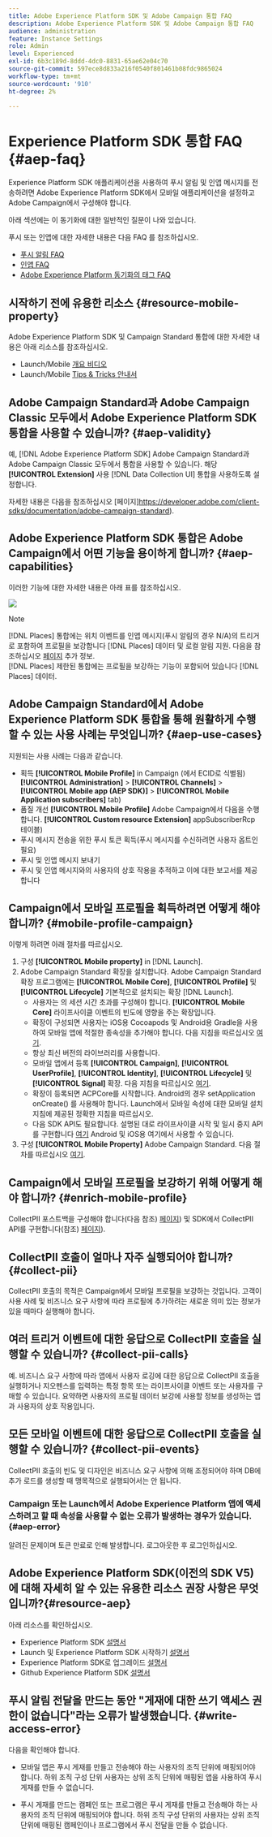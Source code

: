 ```yaml
---
title: Adobe Experience Platform SDK 및 Adobe Campaign 통합 FAQ
description: Adobe Experience Platform SDK 및 Adobe Campaign 통합 FAQ
audience: administration
feature: Instance Settings
role: Admin
level: Experienced
exl-id: 6b3c189d-8ddd-4dc0-8831-65ae62e04c70
source-git-commit: 597ece8d833a216f0540f801461b08fdc9865024
workflow-type: tm+mt
source-wordcount: '910'
ht-degree: 2%

---
```


# Experience Platform SDK 통합 FAQ {#aep-faq}

Experience Platform SDK 애플리케이션을 사용하여 푸시 알림 및 인앱 메시지를 전송하려면 Adobe Experience Platform SDK에서 모바일 애플리케이션을 설정하고 Adobe Campaign에서 구성해야 합니다.

아래 섹션에는 이 동기화에 대한 일반적인 질문이 나와 있습니다.

푸시 또는 인앱에 대한 자세한 내용은 다음 FAQ 를 참조하십시오.

* [푸시 알림 FAQ](../../channels/using/about-push-notifications.md#push-faq)
* [인앱 FAQ](../../channels/using/in-app-faq.md)
* [Adobe Experience Platform 동기화의 태그 FAQ](../../administration/using/syncwithlaunch-faq.md)

## 시작하기 전에 유용한 리소스 {#resource-mobile-property}

Adobe Experience Platform SDK 및 Campaign Standard 통합에 대한 자세한 내용은 아래 리소스를 참조하십시오.

* Launch/Mobile [개요 비디오](https://www.adobe.com/experience-platform/launch.html#acpl-mobile-video)
* Launch/Mobile [Tips &amp; Tricks 안내서](https://www.adobe.com/content/dam/dx/us/en/products/experience-platform/launch-tag-manager/pdfs/adobe-cloud-platform-launch-tips-and-tricks-sheet.pdf)

## Adobe Campaign Standard과 Adobe Campaign Classic 모두에서 Adobe Experience Platform SDK 통합을 사용할 수 있습니까? {#aep-validity}

예, [!DNL Adobe Experience Platform SDK] Adobe Campaign Standard과 Adobe Campaign Classic 모두에서 통합을 사용할 수 있습니다. 해당 **[!UICONTROL Extension]** 사용 [!DNL Data Collection UI] 통합을 사용하도록 설정합니다.

자세한 내용은 다음을 참조하십시오 [페이지]https://developer.adobe.com/client-sdks/documentation/adobe-campaign-standard).

## Adobe Experience Platform SDK 통합은 Adobe Campaign에서 어떤 기능을 용이하게 합니까? {#aep-capabilities}

이러한 기능에 대한 자세한 내용은 아래 표를 참조하십시오.

![](assets/faq.png)

>[!NOTE]
>
>[!DNL Places] 통합에는 위치 이벤트를 인앱 메시지(푸시 알림의 경우 N/A)의 트리거로 포함하여 프로필을 보강합니다 [!DNL Places] 데이터 및 로컬 알림 지원. 다음을 참조하십시오 [페이지](../../channels/using/preparing-and-sending-an-in-app-message.md) 추가 정보. <br>[!DNL Places] 제한된 통합에는 프로필을 보강하는 기능이 포함되어 있습니다 [!DNL Places] 데이터.

## Adobe Campaign Standard에서 Adobe Experience Platform SDK 통합을 통해 원활하게 수행할 수 있는 사용 사례는 무엇입니까? {#aep-use-cases}

지원되는 사용 사례는 다음과 같습니다.

* 획득 **[!UICONTROL Mobile Profile]** in Campaign (에서 ECID로 식별됨) **[!UICONTROL Administration]** > **[!UICONTROL Channels]** > **[!UICONTROL Mobile app (AEP SDK)]** > **[!UICONTROL Mobile Application subscribers]** tab)
* 품질 개선 **[!UICONTROL Mobile Profile]** Adobe Campaign에서 다음을 수행합니다. **[!UICONTROL Custom resource Extension]** appSubscriberRcp 테이블)
* 푸시 메시지 전송을 위한 푸시 토큰 획득(푸시 메시지를 수신하려면 사용자 옵트인 필요)
* 푸시 및 인앱 메시지 보내기
* 푸시 및 인앱 메시지와의 사용자의 상호 작용을 추적하고 이에 대한 보고서를 제공합니다

## Campaign에서 모바일 프로필을 획득하려면 어떻게 해야 합니까? {#mobile-profile-campaign}

이렇게 하려면 아래 절차를 따르십시오.

1. 구성 **[!UICONTROL Mobile property]** in [!DNL Launch].
1. Adobe Campaign Standard 확장을 설치합니다. Adobe Campaign Standard 확장 프로그램에는 **[!UICONTROL Mobile Core]**, **[!UICONTROL Profile]** 및 **[!UICONTROL Lifecycle]** 기본적으로 설치되는 확장 [!DNL Launch].
   * 사용자는 의 세션 시간 초과를 구성해야 합니다. **[!UICONTROL Mobile Core]** 라이프사이클 이벤트의 빈도에 영향을 주는 확장입니다.
   * 확장이 구성되면 사용자는 iOS용 Cocoapods 및 Android용 Gradle을 사용하여 모바일 앱에 적절한 종속성을 추가해야 합니다. 다음 지침을 따르십시오 [여기](https://developer.adobe.com/client-sdks/documentation/adobe-campaign-standard).
   * 항상 최신 버전의 라이브러리를 사용합니다.
   * 모바일 앱에서 등록 **[!UICONTROL Campaign]**, **[!UICONTROL UserProfile]**, **[!UICONTROL Identity]**, **[!UICONTROL Lifecycle]** 및 **[!UICONTROL Signal]** 확장. 다음 지침을 따르십시오 [여기](https://developer.adobe.com/client-sdks/documentation/adobe-campaign-standard/#register-the-campaign-standard-extension-with-mobile-core).
   * 확장이 등록되면 ACPCore를 시작합니다. Android의 경우 setApplication onCreate() 를 사용해야 합니다. Launch에서 모바일 속성에 대한 모바일 설치 지침에 제공된 정확한 지침을 따르십시오.
   * 다음 SDK API도 필요합니다. 설명된 대로 라이프사이클 시작 및 일시 중지 API를 구현합니다 [여기](https://developer.adobe.com/client-sdks/documentation/mobile-core/lifecycle/android) Android 및 iOS용 여기에서 사용할 수 있습니다.
1. 구성 **[!UICONTROL Mobile Property]** Adobe Campaign Standard. 다음 절차를 따르십시오 [여기](../../administration/using/configuring-a-mobile-application.md#channel-specific-config).

## Campaign에서 모바일 프로필을 보강하기 위해 어떻게 해야 합니까? {#enrich-mobile-profile}

CollectPII 포스트백을 구성해야 합니다(다음 참조) [페이지](../../administration/using/configuring-rules-launch.md#pii-postback)) 및 SDK에서 CollectPII API를 구현합니다(참조) [페이지](https://developer.adobe.com/client-sdks/documentation/mobile-core/api-reference)).

## CollectPII 호출이 얼마나 자주 실행되어야 합니까? {#collect-pii}

CollectPII 호출의 목적은 Campaign에서 모바일 프로필을 보강하는 것입니다. 고객이 사용 사례 및 비즈니스 요구 사항에 따라 프로필에 추가하려는 새로운 의미 있는 정보가 있을 때마다 실행해야 합니다.

## 여러 트리거 이벤트에 대한 응답으로 CollectPII 호출을 실행할 수 있습니까? {#collect-pii-calls}

예. 비즈니스 요구 사항에 따라 앱에서 사용자 로깅에 대한 응답으로 CollectPII 호출을 실행하거나 지오펜스를 입력하는 특정 항목 또는 라이프사이클 이벤트 또는 사용자를 구매할 수 있습니다. 요약하면 사용자의 프로필 데이터 보강에 사용할 정보를 생성하는 앱과 사용자의 상호 작용입니다.

## 모든 모바일 이벤트에 대한 응답으로 CollectPII 호출을 실행할 수 있습니까? {#collect-pii-events}

CollectPII 호출의 빈도 및 디자인은 비즈니스 요구 사항에 의해 조정되어야 하며 DB에 추가 로드를 생성할 때 맹목적으로 실행되어서는 안 됩니다.

### Campaign 또는 Launch에서 Adobe Experience Platform 앱에 액세스하려고 할 때 속성을 사용할 수 없는 오류가 발생하는 경우가 있습니다. {#aep-error}

알려진 문제이며 토큰 만료로 인해 발생합니다. 로그아웃한 후 로그인하십시오.

## Adobe Experience Platform SDK(이전의 SDK V5)에 대해 자세히 알 수 있는 유용한 리소스 권장 사항은 무엇입니까?{#resource-aep}

아래 리소스를 확인하십시오.

* Experience Platform SDK [설명서](https://developer.adobe.com/client-sdks/documentation/)
* Launch 및 Experience Platform SDK 시작하기 [설명서](https://developer.adobe.com/client-sdks/documentation/getting-started/create-a-mobile-property/)
* Experience Platform SDK로 업그레이드 [설명서](https://developer.adobe.com/client-sdks/documentation/upgrade-platform-sdks)
* Github Experience Platform SDK [설명서](https://github.com/Adobe-Marketing-Cloud/acp-sdks/)

## 푸시 알림 전달을 만드는 동안 &quot;게재에 대한 쓰기 액세스 권한이 없습니다&quot;라는 오류가 발생했습니다. {#write-access-error}

다음을 확인해야 합니다.

* 모바일 앱은 푸시 게재를 만들고 전송해야 하는 사용자의 조직 단위에 매핑되어야 합니다. 하위 조직 구성 단위 사용자는 상위 조직 단위에 매핑된 앱을 사용하여 푸시 게재를 만들 수 없습니다.

* 푸시 게재를 만드는 캠페인 또는 프로그램은 푸시 게재를 만들고 전송해야 하는 사용자의 조직 단위에 매핑되어야 합니다. 하위 조직 구성 단위의 사용자는 상위 조직 단위에 매핑된 캠페인이나 프로그램에서 푸시 전달을 만들 수 없습니다.
